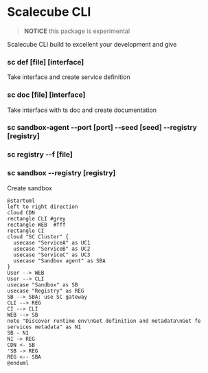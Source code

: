 # Scalecube CLI
> **NOTICE** this package is experimental

Scalecube CLI build to excellent your development and give

### sc def [file] [interface]
Take interface and create service definition

### sc doc [file] [interface]
Take interface with ts doc and create documentation

### sc sandbox-agent --port [port] --seed [seed] --registry [registry] 
### sc registry --f [file]
### sc sandbox --registry [registry]
Create sandbox

```plantuml
@startuml
left to right direction
cloud CDN
rectangle CLI #grey
rectangle WEB  #fff
rectangle CI 
cloud "SC Cluster" {
  usecase "ServiceA" as UC1
  usecase "ServiceB" as UC2
  usecase "ServiceC" as UC3
  usecase "Sandbox agent" as SBA
}
User --> WEB
User --> CLI
usecase "Sandbox" as SB
usecase "Registry" as REG
SB --> SBA: use SC gateway
CLI --> REG
CI --> CLI
WEB --> SB
note "Discover runtime env\nGet definition and metadata\nGet fe services metadata" as N1
SB - N1
N1 -> REG
CDN <- SB 
'SB -> REG
REG <-- SBA
@enduml
```